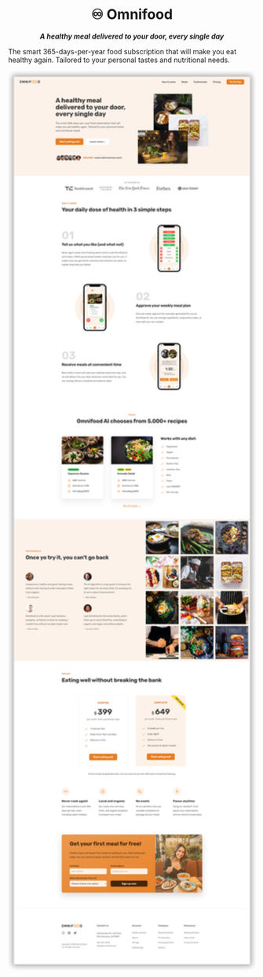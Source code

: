 <h1 align="center">♾️ Omnifood</h1>
<p align="center"><strong><em>A healthy meal delivered to your door, every single day</em></strong></p>
<p>The smart 365-days-per-year food subscription that will make you eat healthy again. Tailored to your personal tastes and nutritional needs.</p>
<p align="center">
<img src="img/Omnifood.png" width="600px"/>
</p>
